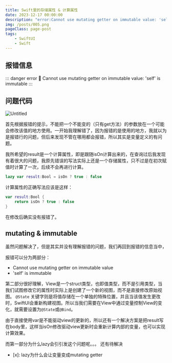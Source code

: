 ```yaml
---
title: Swift里的存储属性 & 计算属性
date: 2023-12-17 00:00:00
description: "error:Cannot use mutating getter on immutable value: 'self' is immutable"
img: /posts/005.png
pageClass: page-post
tags:
    - SwiftUI
    - Swift
---
```


## 报错信息

::: danger error
🔴 Cannot use mutating getter on immutable value: 'self' is immutable
:::

## 问题代码

![Untitled](/posts/005.png)

首先根据报错的提示，不能把一个不能变的（只有get方法）的参数放在一个可能会修改该值的地方使用。一开始我理解错了，因为报错的是使用的地方，我就以为是报错行的问题，但后来发现不管在哪用都会报错，所以其实是变量定义的有问题。

我所希望的result是一个计算属性，即是跟随isOn计算出来的，在查询过后我发现有着很大的问题，我原先错误的写法实际上还是一个存储属性，只不过是在初次赋值时计算了一次，后续不会再进行计算。

```swift
lazy var result:Bool = isOn ? true : false
```

计算属性的正确写法应该是这样：

```swift
var result:Bool {
	return isOn ? true : false
}
```

在修改后确实没有报错了。

## mutating & immutable

虽然问题解决了，但是其实并没有理解报错的问题，我们再回到报错的信息当中，

报错可以分为两部分：

- Cannot use mutating getter on immutable value
- 'self' is immutable

第二部分很好理解，View是一个struct类型，也即值类型，而不是引用类型，当我们试图修改它的属性时实际上是创建了一个新的视图，而不是直接修改原始视图。 `@State` 关键字则是将值存储在一个单独的特殊位置，并且当该值发生更改时，SwiftUI会重新构建视图。所以当我们需要在View中通过变量控制View的变化，就需要设置为`@State`或`@Bind`。

由于直接使用var是不能驱动view的更新的，所以还有一个解决方案是把result写在body里，这样当isOn修改驱动view更新时会重新计算内部的变量，也可以实现计算效果。

而第一部分为什么lazy会引引发这个问题呢。。。 还有待解决

- [x]:  lazy为什么会让变量变成mutating getter